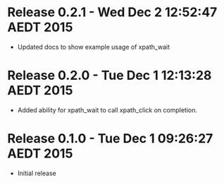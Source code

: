 # Release 0.2.1 - Wed Dec  2 12:52:47 AEDT 2015

- Updated docs to show example usage of xpath_wait

# Release 0.2.0 - Tue Dec  1 12:13:28 AEDT 2015

- Added ability for xpath_wait to call xpath_click on completion.

# Release 0.1.0 - Tue Dec  1 09:26:27 AEDT 2015

- Initial release

